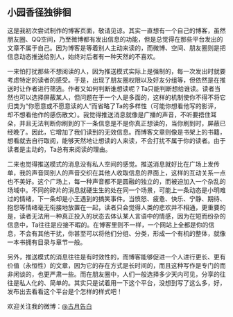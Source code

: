 ## 小园香径独徘徊

这是我初次尝试制作的博客页面，敬请见谅。其实一直想有一个自己的博客，虽然朋友圈、QQ空间，乃至微博都有发出信息的功能，但是总觉得在那些平台发出的文章不属于自己。因为博客是等着别人主动来读的，而微博、空间、朋友圈则是把信息动态推送给别人，始终对后者有一种天然的不喜欢。

一来怕打扰那些不想阅读的人，因为推送模式实际上是强制的，每一次发出时就要考虑特定的读者的感受。于是，出现了朋友圈权限以及好友分组等，但依然是在推送时让作者进行筛选。作者又如何判断谁想读呢？Ta只能判断想给谁读。读者当然也可以选择屏蔽某人，但问题在于一个人是多面的，这样的机制使你不得不将它归类为“你愿意或不愿意读的人”而省略了Ta的多样性（可能你想看他写的影评，却不想看他作的感伤散文）。我觉得推送消息就像是广播的声音，不听要捂住耳朵，并且无法判断你刷到的下一条信息是不是你真正想读的，当你刷到时，屏蔽已经晚了。因此，它增加了我们读到的无效信息。而博客文章则像是书架上的书籍，想看就去自行取阅，能够天然地让想读的人来读，不会打扰不属于你的读者。由于读者是主动的，Ta总有来阅读的理由。

二来也觉得推送模式的消息没有私人空间的感觉。推送消息就好比在广场上发传单，我的声音同别人的声音交织在其他人收取信息的界面上，这样的互动关系一点也不美好。这个广场上，每一种声音都不是圆融的独立的，而被迫加入一个杂乱的场域中。不同的碎片的消息就硬生生的处在同一个场景，可能上一条动态是小明难过的情绪，下一条却是小王遇到的搞笑事件。当愤怒、疲惫、快乐、宁静、期待、抱怨等情绪毫无衔接地放置在一起，读者只会觉得人类的悲欢并不相通，更重要的是，读者无法用一种真正投入的状态去体认某人言语中的情感，因为在短而纷杂的信息中，Ta往往是应接不暇的。在博客里则不一样，一个网站上全都是你的信息，不会有其他干扰，你甚至可以将他们分组、分类，形成一个有机的整体，就像一本书拥有目录与章节一般。

另外，推送模式的消息往往是有时效性的，而博客能够促进一个人进行更长、更有价值（永恒性）的文章，因为它的存在方式是长时间的，而且这种写作是专门的而非闲谈的，也更严肃一些。而在朋友圈中，人们一般选择多少天内可见，分享的往往是私人化的、简单的。其实只是试着用一下这个平台，没想到写了这么多，好，发布出去看看这个平台是个怎样的样式吧！

欢迎关注我的微博：[@古月告白](https://weibo.com/guyuegaobai)
